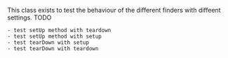 This class exists to test the behaviour of the different finders with diffeent settings.
TODO

	- test setUp method with teardown
	- test setUp method with setup
	- test tearDown with setup
	- test tearDown with teardown